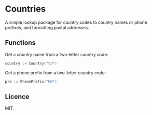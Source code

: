 # Countries
A simple lookup package for country codes to country names or phone prefixes, and formatting postal addresses.

## Functions
Get a country name from a two-letter country code:

```go
country := Country("VU")
```

Get a phone prefix from a two-letter country code:

```go
pre := PhonePrefix("MN")
```

## Licence
MIT.
